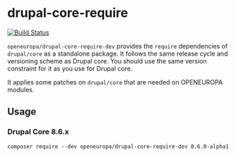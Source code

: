 # drupal-core-require

[![Build Status](https://drone.fpfis.eu/api/badges/openeuropa/drupal-core-require-dev/status.svg?branch=8.6.x)](https://drone.fpfis.eu/openeuropa/drupal-core-require-dev)

``openeuropa/drupal-core-require-dev`` provides the ``require`` dependencies of ``drupal/core`` as a standalone package. It follows the same release cycle and versioning scheme as Drupal core. You should use the same version constraint for it as you use for Drupal core.

It applies some patches on ``drupal/core`` that are needed on OPENEUROPA modules.

## Usage

### Drupal Core 8.6.x

``composer require --dev openeuropa/drupal-core-require-dev 8.6.0-alpha1``